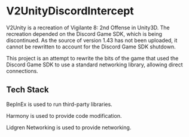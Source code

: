 # V2UnityDiscordIntercept

V2Unity is a recreation of Vigilante 8: 2nd Offense in Unity3D. The recreation depended on the Discord Game SDK, which is being discontinued. As the source of version 1.43 has not been uploaded, it cannot be rewritten to account for the Discord Game SDK shutdown.

This project is an attempt to rewrite the bits of the game that used the Discord Game SDK to use a standard networking library, allowing direct connections.

## Tech Stack
BepInEx is used to run third-party libraries.

Harmony is used to provide code modification.

Lidgren Networking is used to provide networking.
